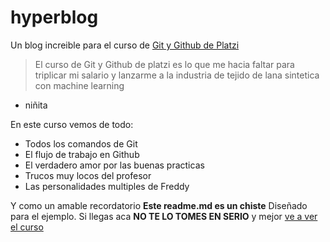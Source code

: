 # hyperblog 
Un blog increible para el curso de [Git y Github de Platzi](https://platzi.com/cursos/git-github/ "Git y Github de Platzi")
> El curso de Git y Github de platzi es lo que me hacia faltar para triplicar mi salario y lanzarme a la industria de tejido de lana sintetica con machine learning
- niñita

En este curso vemos de todo:
- Todos los comandos de Git
- El flujo de trabajo en Github
- El verdadero amor por las buenas practicas
- Trucos muy locos del profesor
- Las personalidades multiples de Freddy

Y como un amable recordatorio **Este readme.md es un chiste** Diseñado para el ejemplo. Si llegas aca **NO TE LO TOMES EN SERIO** y mejor [ve a ver el curso](https://platzi.com/clases/1557-git-github/19977-readmemd-es-una-excelente-practica/ "ve a ver el curso")